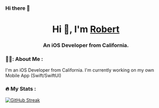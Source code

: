 ### Hi there 👋

<h1 align="center">Hi 👋, I'm <a href="https://100rabhcsmc.github.io/Me.io/" target="blank">
Robert</a></h1>
<h3 align="center">An iOS Developer from California.

### 👨‍💻: About Me : 
I'm an iOS Developer from California.
I'm currently working on my own Mobile App (Swift/SwiftUI) 

### :fire: My Stats :
[![GitHub Streak](http://github-readme-streak-stats.herokuapp.com?user=Robertm339&theme=dark&background=000000)](https://git.io/streak-stats)
